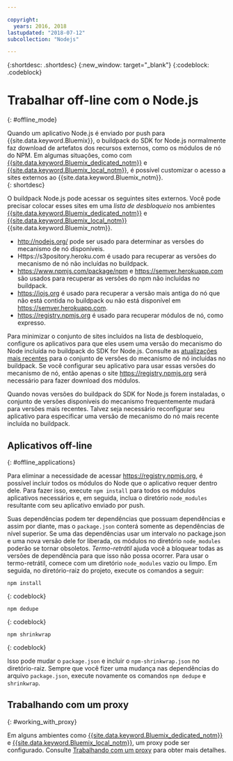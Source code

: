 ```yaml
---

copyright:
  years: 2016, 2018
lastupdated: "2018-07-12"
subcollection: "Nodejs"

---
```


{:shortdesc: .shortdesc}
{:new_window: target="_blank"}
{:codeblock: .codeblock}


# Trabalhar off-line com o Node.js
{: #offline_mode}

Quando um aplicativo Node.js é enviado por push para {{site.data.keyword.Bluemix}}, o buildpack do SDK for Node.js
normalmente faz download de artefatos dos recursos externos, como os módulos de nó do NPM.  Em algumas situações, como com [{{site.data.keyword.Bluemix_dedicated_notm}}](/docs/dedicated/index.html#dedicated) e
[{{site.data.keyword.Bluemix_local_notm}}](/docs/local/index.html#local), é possível customizar o acesso a sites externos ao {{site.data.keyword.Bluemix_notm}}.  
{: shortdesc}

O buildpack Node.js pode acessar os seguintes sites externos. Você pode precisar colocar esses sites em
uma *lista de desbloqueio* nos ambientes [{{site.data.keyword.Bluemix_dedicated_notm}}](/docs/dedicated/index.html#dedicated) e
[{{site.data.keyword.Bluemix_local_notm}}](/docs/local/index.html#local)
{{site.data.keyword.Bluemix_notm}}.

* http://nodejs.org/ pode ser usado para determinar as versões do mecanismo de nó disponíveis.
* Https://s3pository.heroku.com é usado para recuperar as versões do mecanismo de nó não incluídas no buildpack.
*  https://www.npmjs.com/package/npm e https://semver.herokuapp.com são usados para recuperar as versões do npm não incluídas no buildpack.
* https://iojs.org é usado para recuperar a versão mais antiga do nó que não está contida no buildpack ou não está disponível em https://semver.herokuapp.com.
* https://registry.npmjs.org é usado para recuperar módulos de nó, como expresso.

Para minimizar o conjunto de sites incluídos na lista de desbloqueio, configure os aplicativos para que eles usem uma versão do
mecanismo do Node incluída no buildpack do SDK for Node.js.  Consulte as [atualizações mais
recentes](/docs/runtimes/nodejs/updates.html) para o conjunto de versões do mecanismo de nó incluídas no buildpack.  Se você configurar seu aplicativo para usar
essas versões do mecanismo de nó, então apenas o site https://registry.npmjs.org será necessário para fazer download dos módulos.

Quando novas versões do buildpack do SDK for Node.js forem instaladas, o conjunto de versões disponíveis
do mecanismo frequentemente mudará para versões mais recentes.  Talvez seja necessário reconfigurar seu aplicativo para especificar uma
versão de mecanismo do nó mais recente incluída no buildpack.


## Aplicativos off-line
{: #offline_applications}

Para eliminar a necessidade de acessar https://registry.npmjs.org, é possível incluir todos os módulos do Node que o aplicativo
requer dentro dele.  Para fazer isso, execute `npm install` para todos os módulos
aplicativos necessários e, em seguida, inclua o diretório `node_modules` resultante com seu aplicativo enviado por push.

Suas dependências podem ter dependências que possuam dependências e assim por diante, mas o `package.json`
conterá somente as dependências de nível superior. Se uma das dependências usar um intervalo no package.json e uma nova versão dele
for liberada, os módulos no diretório `node_modules` poderão se tornar obsoletos. *Termo-retrátil* ajuda você a bloquear todas as versões de dependência para que isso não possa ocorrer.  Para usar o termo-retrátil, comece com um diretório `node_modules` vazio ou limpo. Em seguida, no diretório-raiz do projeto, execute os comandos a seguir:

```
npm install
```
{: codeblock}

```
npm dedupe
```
{: codeblock}

```
npm shrinkwrap
```
{: codeblock}

Isso pode mudar o `package.json` e incluir o `npm-shrinkwrap.json` no diretório-raiz.
Sempre que você fizer uma mudança nas dependências do arquivo `package.json`, execute novamente os comandos `npm dedupe` e `shrinkwrap`.

## Trabalhando com um proxy
{: #working_with_proxy}

Em alguns ambientes como
[{{site.data.keyword.Bluemix_dedicated_notm}}](/docs/dedicated/index.html#dedicated) e
[{{site.data.keyword.Bluemix_local_notm}}](/docs/local/index.html#local), um proxy pode ser configurado. Consulte
[Trabalhando com um proxy](/docs/runtimes-common/workingWithProxy.html) para obter mais detalhes.
